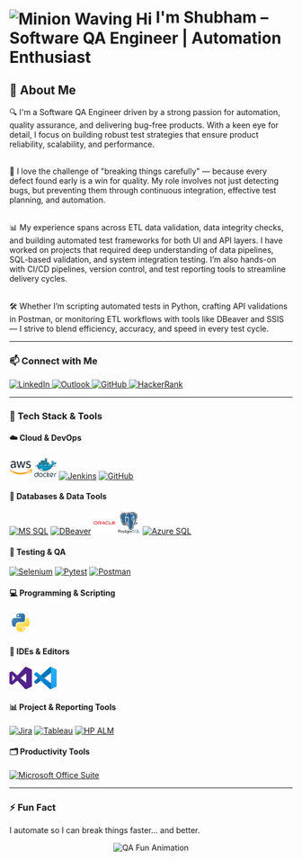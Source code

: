 <h1 align="left">
  <img src="https://i.pinimg.com/originals/00/4b/17/004b173f6e3d6843df10114e087f30a8.gif" alt="Minion Waving Hi" width="50" style="vertical-align: middle;" />
  I'm Shubham – Software QA Engineer | Automation Enthusiast
</h1>

<h2>💼 About Me</h2>
<p>
🔍 I'm a Software QA Engineer driven by a strong passion for automation, quality assurance, and delivering bug-free products. With a keen eye for detail, I focus on building robust test strategies that ensure product reliability, scalability, and performance.<br><br>

🧪 I love the challenge of "breaking things carefully" — because every defect found early is a win for quality. My role involves not just detecting bugs, but preventing them through continuous integration, effective test planning, and automation.<br><br>

📊 My experience spans across ETL data validation, data integrity checks, and building automated test frameworks for both UI and API layers. I have worked on projects that required deep understanding of data pipelines, SQL-based validation, and system integration testing. I’m also hands-on with CI/CD pipelines, version control, and test reporting tools to streamline delivery cycles.<br><br>

🛠️ Whether I’m scripting automated tests in Python, crafting API validations in Postman, or monitoring ETL workflows with tools like DBeaver and SSIS — I strive to blend efficiency, accuracy, and speed in every test cycle.
</p>

<hr>

<h3>📫 Connect with Me</h3>
<p align="left">
  <a href="https://www.linkedin.com/in/shubham-b-703684283" target="_blank" rel="noreferrer">
    <img src="https://img.shields.io/badge/LinkedIn-0A66C2?style=for-the-badge&logo=linkedin&logoColor=white" alt="LinkedIn" />
  </a>
  <a href="mailto:Shubham_bejo@outlook.com" target="_blank" rel="noreferrer">
    <img src="https://img.shields.io/badge/Outlook-0078D4?style=for-the-badge&logo=microsoft-outlook&logoColor=white" alt="Outlook" />
  </a>
  <a href="https://github.com/Shubhambejo" target="_blank" rel="noreferrer">
    <img src="https://img.shields.io/badge/GitHub-181717?style=for-the-badge&logo=github&logoColor=white" alt="GitHub" />
  </a>
  <a href="https://www.hackerrank.com/shubham_bejo" target="_blank" rel="noreferrer">
    <img src="https://img.shields.io/badge/HackerRank-2EC866?style=for-the-badge&logo=hackerrank&logoColor=white" alt="HackerRank" />
  </a>
</p>

<hr>

<h3 align="left">🧰 Tech Stack & Tools</h3>

<h4>☁️ Cloud & DevOps</h4>
<p align="left">
  <a href="https://aws.amazon.com" target="_blank"><img src="https://raw.githubusercontent.com/devicons/devicon/master/icons/amazonwebservices/amazonwebservices-original-wordmark.svg" alt="AWS" width="40" height="40"/></a>
  <a href="https://www.docker.com/" target="_blank"><img src="https://raw.githubusercontent.com/devicons/devicon/master/icons/docker/docker-original-wordmark.svg" alt="Docker" width="40" height="40"/></a>
  <a href="https://www.jenkins.io" target="_blank"><img src="https://www.vectorlogo.zone/logos/jenkins/jenkins-icon.svg" alt="Jenkins" width="40" height="40"/></a>
  <a href="https://github.com/" target="_blank"><img src="https://cdn.jsdelivr.net/gh/devicons/devicon/icons/github/github-original.svg" alt="GitHub" width="40" height="40"/></a>
</p>

<h4>💾 Databases & Data Tools</h4>
<p align="left">
  <a href="https://www.microsoft.com/en-us/sql-server" target="_blank"><img src="https://www.svgrepo.com/show/303229/microsoft-sql-server-logo.svg" alt="MS SQL" width="40" height="40"/></a>
  <a href="https://dbeaver.io/" target="_blank"><img src="https://repository-images.githubusercontent.com/44662669/f3f5c080-808b-11ea-9713-2bea65875d95" alt="DBeaver" width="80" height="40"/></a>
  <a href="https://www.oracle.com/" target="_blank"><img src="https://raw.githubusercontent.com/devicons/devicon/master/icons/oracle/oracle-original.svg" alt="Oracle" width="40" height="40"/></a>
  <a href="https://www.postgresql.org" target="_blank"><img src="https://raw.githubusercontent.com/devicons/devicon/master/icons/postgresql/postgresql-original-wordmark.svg" alt="PostgreSQL" width="40" height="40"/></a>
  <a href="https://azure.microsoft.com/en-us/products/azure-sql/" target="_blank"><img src="https://devblogs.microsoft.com/azure-sql/wp-content/uploads/sites/56/2020/04/sql-database-3-560.png" alt="Azure SQL" width="40" height="40"/></a>
</p>

<h4>🧪 Testing & QA</h4>
<p align="left">
  <a href="https://www.selenium.dev" target="_blank"><img src="https://raw.githubusercontent.com/detain/svg-logos/780f25886640cef088af994181646db2f6b1a3f8/svg/selenium-logo.svg" alt="Selenium" width="40" height="40"/></a>
  <a href="https://docs.pytest.org/" target="_blank"><img src="https://upload.wikimedia.org/wikipedia/commons/thumb/b/ba/Pytest_logo.svg/960px-Pytest_logo.svg.png?20220319015434" alt="Pytest" width="40" height="40"/></a>
  <a href="https://www.postman.com/" target="_blank"><img src="https://www.vectorlogo.zone/logos/getpostman/getpostman-icon.svg" alt="Postman" width="40" height="40"/></a>
</p>

<h4>💻 Programming & Scripting</h4>
<p align="left">
  <a href="https://www.python.org" target="_blank"><img src="https://raw.githubusercontent.com/devicons/devicon/master/icons/python/python-original.svg" alt="Python" width="40" height="40"/></a>
</p>

<h4>🧰 IDEs & Editors</h4>
<p align="left">
  <a href="https://visualstudio.microsoft.com/" target="_blank"><img src="https://raw.githubusercontent.com/devicons/devicon/master/icons/visualstudio/visualstudio-plain.svg" alt="Visual Studio" width="40" height="40"/></a>
  <a href="https://code.visualstudio.com/" target="_blank"><img src="https://raw.githubusercontent.com/devicons/devicon/master/icons/vscode/vscode-original.svg" alt="VS Code" width="40" height="40"/></a>
</p>

<h4>📊 Project & Reporting Tools</h4>
<p align="left">
  <a href="https://www.atlassian.com/software/jira" target="_blank"><img src="https://cdn.worldvectorlogo.com/logos/jira-1.svg" alt="Jira" width="40" height="40"/></a>
  <a href="https://www.tableau.com/" target="_blank"><img src="https://cdn.worldvectorlogo.com/logos/tableau-software.svg" alt="Tableau" width="40" height="40"/></a>
  <a href="https://www.microfocus.com/en-us/products/alm-quality-center/overview" target="_blank"><img src="https://www.clipartmax.com/png/middle/198-1988926_enhance-hp-alm-hp-8000-desktop-computer-htpc-pc-intel-core-2.png" alt="HP ALM" width="40" height="40"/></a>
</p>

<h4>🗂️ Productivity Tools</h4>
<p align="left">
  <a href="https://www.microsoft.com/en-in/microsoft-365" target="_blank"><img src="https://www.shutterstock.com/image-vector/microsoft-office-365-excel-powerpoint-260nw-2263314739.jpg" alt="Microsoft Office Suite" width="100" height="40"/></a>
</p>

<hr>

<h3>⚡ Fun Fact</h3>
<p>I automate so I can break things faster... and better.</p>

<!-- Avento GIF -->
<p align="center">
  <img src="https://camo.githubusercontent.com/2366b34bb903c09617990fb5fff4622f3e941349e846ddb7e73df872a9d21233/68747470733a2f2f63646e2e6472696262626c652e636f6d2f75736572732f3733303730332f73637265656e73686f74732f363538313234332f6176656e746f2e676966" width="550" height="412" alt="QA Fun Animation">
</p>
